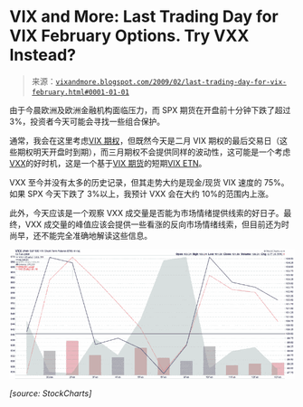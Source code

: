 <!--yml

category: 未分类

date: 2024-05-18 17:59:54

-->

# VIX and More: Last Trading Day for VIX February Options. Try VXX Instead?

> 来源：[`vixandmore.blogspot.com/2009/02/last-trading-day-for-vix-february.html#0001-01-01`](http://vixandmore.blogspot.com/2009/02/last-trading-day-for-vix-february.html#0001-01-01)

由于今晨欧洲及欧洲金融机构面临压力，而 SPX 期货在开盘前十分钟下跌了超过 3%，投资者今天可能会寻找一些组合保护。

通常，我会在这里考虑[VIX 期权](http://vixandmore.blogspot.com/search/label/VIX%20options)，但既然今天是二月 VIX 期权的最后交易日（这些期权明天开盘时到期），而三月期权不会提供同样的波动性，这可能是一个考虑[VXX](http://vixandmore.blogspot.com/search/label/VXX)的好时机，这是一个基于[VIX 期货](http://vixandmore.blogspot.com/search/label/VIX%20futures)的短期[VIX ETN](http://vixandmore.blogspot.com/search/label/VIX%20ETN)。

VXX 至今并没有太多的历史记录，但其走势大约是现金/现货 VIX 速度的 75%。如果 SPX 今天下跌了 3%以上，我预计 VXX 会在大约 10%的范围内上涨。

此外，今天应该是一个观察 VXX 成交量是否能为市场情绪提供线索的好日子。最终，VXX 成交量的峰值应该会提供一些看涨的反向市场情绪线索，但目前还为时尚早，还不能完全准确地解读这些信息。

*![](img/33a84ba3bf2de7faf86d625ae93db489.png)*

*[source: StockCharts]*
